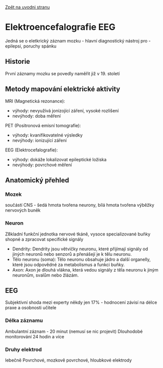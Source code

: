 [Zpět na uvodni stranu](../README.md) 
# Elektroencefalografie EEG
Jedná se o eletkrický záznam mozku - hlavní diagnostický nástroj pro - epilepsi, poruchy spánku

## Historie
První záznamy mozku se povedly naměřit již v 19. století

## Metody mapování elektrické aktivity
MRI (Magnetická rezonance):
- výhody: nevyužívá jonizojící záření, vysoké rozlišení
- nevýhody: doba měření

PET (Positronová emisní tomografie):
- výhody: kvanifikovatelné výsledky
- nevýhody: ionizující záření

EEG (Elektrocefalografie):
- výhody: dokáže lokalizovat epileptické ložiska
- nevýhody: povrchové měření

## Anatomický přehled
### Mozek 
součástí CNS - šedá hmota tvořena neurony, bílá hmota tvořena výběžky nervových buněk

### Neuron
Z8kladní funkční jednotka nervové tkáně, vysoce specializované buňky shopné a zpracovat specifické signály
- Dendrity: Dendrity jsou větvičky neuronu, které přijímají signály od jiných neuronů nebo senzorů a přenášejí je k tělu neuronu.
- Tělo neuronu (soma): Tělo neuronu obsahuje jádro a další organelly, které jsou odpovědné za metabolismus a funkci buňky.
- Axon: Axon je dlouhá vlákna, která vedou signály z těla neuronu k jiným neuronům, svalům nebo žlázám.

## EEG
Subjektivní shoda mezi experty někdy jen 17% - hodnocení závisí na délce praxe a osobnosti učitele

### Délka záznamu
Ambulantní záznam - 20 minut (nemusí se nic projevit)
Dlouhodobé monitorování 24 hodin a více

### Druhy elektrod
lebečně Povrchové, mozkově povrchové, hloubkové elektrody
